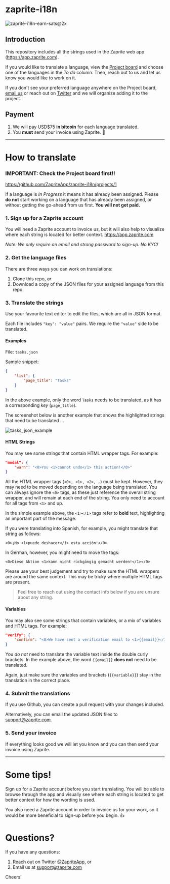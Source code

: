 # zaprite-i18n

![zaprite-i18n-earn-sats@2x](https://user-images.githubusercontent.com/12265052/128745690-bd37dd76-947b-4032-a1d0-ab01b33a70fd.png)

## Introduction

This repository includes all the strings used in the Zaprite web app (https://app.zaprite.com).

If you would like to translate a language, view the [Project board](https://github.com/ZapriteApp/zaprite-i18n/projects/1) and choose one of the languages in the _To do_ column. Then, reach out to us and let us know you would like to work on it.

If you don't see your preferred language anywhere on the Project board, [email us](mailto:support@zaprite.com) or reach out on [Twitter](https://twitter.com/ZapriteApp) and we will organize adding it to the project.

## Payment

1. We will pay USD$75 **in bitcoin** for each language translated.
2. You **must** send your invoice using Zaprite. 🙂

---

# How to translate

### IMPORTANT: Check the Project board first!!

https://github.com/ZapriteApp/zaprite-i18n/projects/1

If a language is _In Progress_ it means it has already been assigned. Please **do not** start working on a language that has already been assigned, or without getting the go-ahead from us first. **You will not get paid.**

### 1. Sign up for a Zaprite account

You will need a Zaprite account to invoice us, but it will also help to visualize where each string is located for better context.
https://app.zaprite.com

_Note: We only require an email and strong password to sign-up. No KYC!_

### 2. Get the language files

There are three ways you can work on translations:

1. Clone this repo, _or_
2. Download a copy of the JSON files for your assigned language from this repo.

### 3. Translate the strings

Use your favourite text editor to edit the files, which are all in JSON format.

Each file includes `"key": "value"` pairs. We require the `"value"` side to be translated.

#### Examples

File:
`tasks.json`

Sample snippet:

```json
{
	"list": {
		"page_title": "Tasks"
	}
}
```

In the above example, only the word `Tasks` needs to be translated, as it has a corresponding _key_ (`page_title`).

The screenshot below is another example that shows the highlighted strings that need to be translated …

![tasks_json_example](https://user-images.githubusercontent.com/12265052/124162027-eb03cb80-da52-11eb-9b7d-d3f1f9cf4b2a.png)

#### HTML Strings

You may see some strings that contain HTML wrapper tags. For example:

```json
"modal": {
    "warn": "<0>You <1>cannot undo</1> this action!</0>"
}
```

All the HTML wrapper tags (`<0>, <1>, <2>, …`) must be kept. However, they may need to be moved depending on the language being translated. You can always ignore the `<0>` tags, as these just reference the overall string wrapper, and will remain at each end of the string. You only need to account for all tags from `<1>` and up.

In the simple example above, the `<1></1>` tags refer to **bold** text, highlighting an important part of the message.

If you were translating into Spanish, for example, you might translate that string as follows:

`<0>¡No <1>puede deshacer</1> esta acción!</0>`

In German, however, you might need to move the tags:

`<0>Diese Aktion <1>kann nicht rückgängig gemacht werden!</1></0>`

Please use your best judgement and try to make sure the HTML wrappers are around the same context. This may be tricky where multiple HTML tags are present.

> Feel free to reach out using the contact info below if you are unsure about any string.

#### Variables

You may also see some strings that contain variables, or a mix of variables and HTML tags. For example:

```json
"verify": {
    "confirm": "<0>We have sent a verification email to <1>{{email}}</1></0>"
}
```

You _do not_ need to translate the variable text inside the double curly brackets. In the example above, the word `{{email}}` **does not** need to be translated.

Again, just make sure the variables and brackets (`{{variable}}`) stay in the translation in the correct place.

### 4. Submit the translations

If you use Github, you can create a pull request with your changes included.

Alternatively, you can email the updated JSON files to [support@zaprite.com](mailto:support@zaprite.com).

### 5. Send your invoice

If everything looks good we will let you know and you can then send your invoice using Zaprite.

---

# Some tips!

Sign up for a Zaprite account before you start translating. You will be able to browse through the app and visually see where each string is located to get better context for how the wording is used.

You also need a Zaprite account in order to invoice us for your work, so it would be more beneficial to sign-up before you begin. 👍

# Questions?

If you have any questions:

1. Reach out on Twitter [@ZapriteApp](https://twitter.com/ZapriteApp), or
2. Email us at [support@zaprite.com](mailto:support@zaprite.com)

Cheers!
